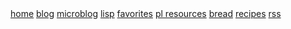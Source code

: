 <div class="navbar">
  <a href="/">home</a>
  <a href="/blog/">blog</a>
  <a href="/microblog/">microblog</a>
  <a href="/blog/lisp/">lisp</a>
  <a href="/favorites/">favorites</a>
  <a href="/pl-resources/">pl resources</a>
  <a href="/bread/">bread</a>
  <a href="/recipes/">recipes</a>
  <a href="/feed.xml">rss</a>
  <!--<a class="newlink" href="/recipes/">recipes</a> -->
</div>
